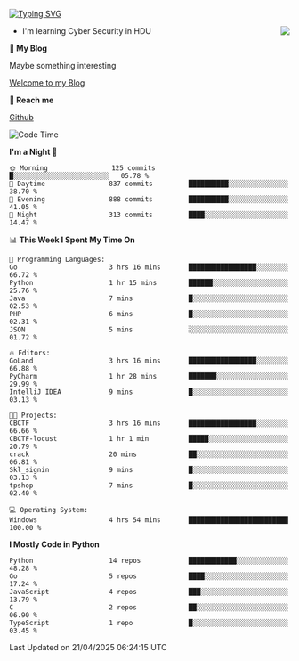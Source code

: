 [![Typing SVG](https://readme-typing-svg.herokuapp.com?font=Fira+Code&pause=1000&random=false&width=450&height=60&lines=Hello+%F0%9F%91%8B%F0%9F%8F%BB;I'm+JBNRZ)](https://git.io/typing-svg)

<a href="#">
  <img align="right" src="https://github-readme-stats.vercel.app/api?username=JBNRZ&show_icons=true&bg_color=15,f2f7fd,E0EAFC" />
</a>

- I'm learning Cyber Security in HDU

 **🌱 My Blog**

Maybe something interesting

[Welcome to my Blog](https://jbnrz.com.cn/)

 **💬 Reach me** 

[Github](https://github.com/JBNRZ)


<!--START_SECTION:waka-->
![Code Time](http://img.shields.io/badge/Code%20Time-1%2C152%20hrs%2037%20mins-blue)

**I'm a Night 🦉** 

```text
🌞 Morning                125 commits         █░░░░░░░░░░░░░░░░░░░░░░░░   05.78 % 
🌆 Daytime                837 commits         ██████████░░░░░░░░░░░░░░░   38.70 % 
🌃 Evening                888 commits         ██████████░░░░░░░░░░░░░░░   41.05 % 
🌙 Night                  313 commits         ████░░░░░░░░░░░░░░░░░░░░░   14.47 % 
```


📊 **This Week I Spent My Time On** 

```text
💬 Programming Languages: 
Go                       3 hrs 16 mins       █████████████████░░░░░░░░   66.72 % 
Python                   1 hr 15 mins        ██████░░░░░░░░░░░░░░░░░░░   25.76 % 
Java                     7 mins              █░░░░░░░░░░░░░░░░░░░░░░░░   02.53 % 
PHP                      6 mins              █░░░░░░░░░░░░░░░░░░░░░░░░   02.31 % 
JSON                     5 mins              ░░░░░░░░░░░░░░░░░░░░░░░░░   01.72 % 

🔥 Editors: 
GoLand                   3 hrs 16 mins       █████████████████░░░░░░░░   66.88 % 
PyCharm                  1 hr 28 mins        ███████░░░░░░░░░░░░░░░░░░   29.99 % 
IntelliJ IDEA            9 mins              █░░░░░░░░░░░░░░░░░░░░░░░░   03.13 % 

🐱‍💻 Projects: 
CBCTF                    3 hrs 16 mins       █████████████████░░░░░░░░   66.66 % 
CBCTF-locust             1 hr 1 min          █████░░░░░░░░░░░░░░░░░░░░   20.79 % 
crack                    20 mins             ██░░░░░░░░░░░░░░░░░░░░░░░   06.81 % 
Skl_signin               9 mins              █░░░░░░░░░░░░░░░░░░░░░░░░   03.13 % 
tpshop                   7 mins              █░░░░░░░░░░░░░░░░░░░░░░░░   02.40 % 

💻 Operating System: 
Windows                  4 hrs 54 mins       █████████████████████████   100.00 % 
```

**I Mostly Code in Python** 

```text
Python                   14 repos            ████████████░░░░░░░░░░░░░   48.28 % 
Go                       5 repos             ████░░░░░░░░░░░░░░░░░░░░░   17.24 % 
JavaScript               4 repos             ███░░░░░░░░░░░░░░░░░░░░░░   13.79 % 
C                        2 repos             ██░░░░░░░░░░░░░░░░░░░░░░░   06.90 % 
TypeScript               1 repo              █░░░░░░░░░░░░░░░░░░░░░░░░   03.45 % 
```




 Last Updated on 21/04/2025 06:24:15 UTC
<!--END_SECTION:waka-->
